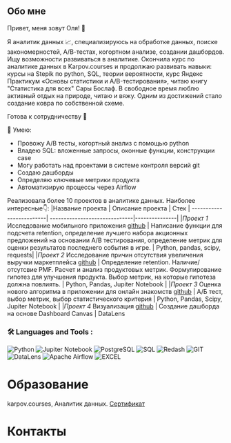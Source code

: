 ## Обо мне
Привет, меня зовут Оля! 👋

Я аналитик данных 📈, специализируюсь на обработке данных, поиске закономерностей, А/В-тестах, когортном анализе, создании дашбордов. Ищу возможности развиваться в аналитике. Окончила курс по аналитике данных в Karpov.courses и продолжаю развивать навыки: курсы на Stepik по python, SQL, теории вероятности, курс Яндекс Практикум «Основы статистики и A/B-тестирования», читаю книгу "Статистика для всех" Сары Бослаф.
В свободное время люблю активный отдых на природе, читаю и вяжу. Одним из достижений стало создание ковра по собственной схеме.




Готова к сотрудничеству 🤝

🤘 Умею:

- Провожу А/В тесты, когортный анализ с помощью python  
- Владею SQL: вложенные запросы, оконные функции, конструкции case  
- Могу работать над проектами в системе контроля версий git  
- Создаю дашборды  
- Определяю ключевые метрики продукта
- Автоматизирую процессы через Airflow    

Реализовала более 10 проектов в аналитике данных. Наиболее интересные👇:
|Название проекта        |	Описание проекта             |	Стек         |
-------------------------| ------------------------------|---------------|
|*Проект 1* Исследование мобильного приложения [github](https://github.com/olyasav/for_project_1)	| Написание функции для подсчета retention, определение лучшего набора акционных предложений на основании A/B тестирования, определение метрик для оценки результатов последнего события в игре. |	Python, pandas, scipy, requests|
|*Проект 2* Исследование причин отсутствия увеличения выручки маркетплейса [github](https://github.com/olyasav/for_project_2) | Определение retention. Наличие/отсутсвие PMF. Расчет и анализ продуктовых метрик. Формулирование гипотез для улучшения продукта. Выбор метрик, на которые гипотеза должна повлиять. | Python, Pandas, Jupiter Notebook |
|*Проект 3* Оценка нового алгоритма в приложении для онлайн знакомств [github](https://github.com/olyasav/for_project_3) | А/Б тест, выбор метрик, выбор статистического критерия  |  Python, Pandas, Scipy, Jupiter Notebook |
|*Проект 4* Визуализация [github](https://github.com/olyasav/for_project_4) | Создание дашборда на основе  Dashboard Canvas |  DataLens



### 🛠️ Languages and Tools :

![Python](https://img.shields.io/badge/Python-%23734F96.svg?style=for-the-badge&logo=Python&logoColor=white) ![Jupiter Notebook](https://img.shields.io/badge/Jupiter_Notebook-%2300ADD8.svg?style=for-the-badge&logo=jupiternotebook&logoColor=white) ![PostgreSQL](https://img.shields.io/badge/-PostgreSQL-E10098?style=for-the-badge&logo=PostgreSQL&logoColor=white) ![SQL](https://img.shields.io/badge/SQL-%2300ADD8.svg?style=for-the-badge&logo=SQL&logoColor=white)   ![Redash](https://img.shields.io/badge/Redash-5e5086?style=for-the-badge&logo=Redash&logoColor=white) ![GIT](https://img.shields.io/badge/GIT-%23E34F26.svg?style=for-the-badge&logo=GIT&logoColor=white) ![DataLens](https://img.shields.io/badge/DataLens-%23ED8B00.svg?style=for-the-badge&logo=DataLens&logoColor=white)   ![Apache Airflow](https://img.shields.io/badge/Apache_Airflow-%23E34F26.svg?style=for-the-badge&logo=Airflow&logoColor=white) ![EXCEL](https://img.shields.io/badge/-EXCEL-E10098?style=for-the-badge&logo=EXCEL&logoColor=white) 



# Образование
karpov.courses, Аналитик данных. [Сертификат](https://lab.karpov.courses/certificate/e5e57ebf-b17c-4d88-b8c5-b2ef2c366f12/)

# Контакты




